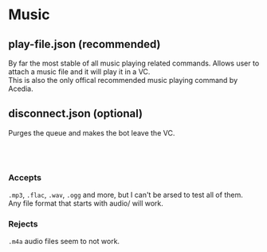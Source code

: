 # Music
## play-file.json (recommended)
By far the most stable of all music playing related commands. Allows user to attach a music file and it will play it in a VC.<br>
This is also the only offical recommended music playing command by Acedia.<br>
## disconnect.json (optional)
Purges the queue and makes the bot leave the VC.

<br>
<br>

### Accepts
`.mp3`, `.flac`, `.wav`, `.ogg` and more, but I can't be arsed to test all of them.<br>
Any file format that starts with audio/ will work.
### Rejects
`.m4a` audio files seem to not work.

